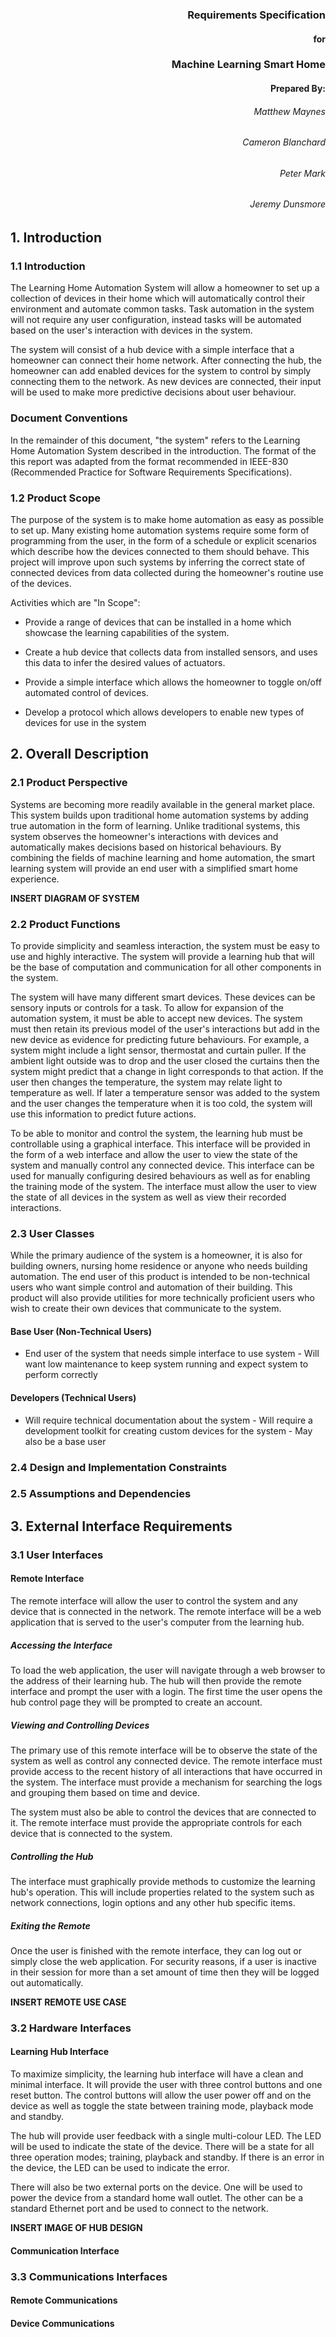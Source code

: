 <div style="text-align:right; padding-top: 200px;">
<h3>Requirements Specification</h3>
<h4>for</h4>
<h3>Machine Learning Smart Home</h3>

<h4>Prepared By:</h4>
<h6>Matthew Maynes</h6>
<h6>Cameron Blanchard</h6>
<h6>Peter Mark</h6>
<h6>Jeremy Dunsmore</h6>
</div>
<p style="page-break-after:always;"></p>

## 1. Introduction

### 1.1 Introduction

The Learning Home Automation System will allow a homeowner to set up a collection of devices in
their home which will automatically control their environment and automate common tasks. Task
automation in the system will not require any user configuration, instead tasks will be automated
based on the user's interaction with devices in the system.

The system will consist of a hub device with a simple interface that a homeowner can connect their
home network. After connecting the hub, the homeowner can add enabled devices for the system to
control by simply connecting them to the network. As new devices are connected, their input will be
used to make more predictive decisions about user behaviour.

### Document Conventions

In the remainder of this document, "the system" refers to the Learning Home Automation System
described in the introduction. The format of the this report was adapted from the format recommended
in IEEE-830 (Recommended Practice for Software Requirements Specifications).

### 1.2 Product Scope

The purpose of the system is to make home automation as easy as possible to set up. Many existing
home automation systems require some form of programming from the user, in the form of a schedule or
explicit scenarios which describe how the devices connected to them should behave. This project will
improve upon such systems by inferring the correct state of connected devices from data collected
during the homeowner's routine use of the devices.

Activities which are "In Scope":

- Provide a range of devices that can be installed in a home which showcase the learning
capabilities
  of the system.

- Create a hub device that collects data from installed sensors, and uses this data to infer the
  desired values of actuators.

- Provide a simple interface which allows the homeowner to toggle on/off automated control of
devices.

- Develop a protocol which allows developers to enable new types of devices for use in the system

## 2. Overall Description

### 2.1 Product Perspective

Systems are becoming more readily available in the general market place. This system builds upon
traditional home automation systems by adding true automation in the form of learning.  Unlike
traditional systems, this system observes the homeowner's interactions with devices and
automatically makes decisions based on historical behaviours.  By combining the fields of machine
learning and home automation, the smart learning system will provide an end user with a simplified
smart home experience.

**INSERT DIAGRAM OF SYSTEM**

### 2.2 Product Functions

To provide simplicity and seamless interaction, the system must be easy to use and highly
interactive. The system will provide a learning hub that will be the base of computation and
communication for all other components in the system.

The system will have many different smart devices. These devices can be sensory inputs or controls
for a task. To allow for expansion of the automation system, it must be able to accept new devices.
The system must then retain its previous model of the user's interactions but add in the new device
as evidence for predicting future behaviours. For example, a system might include a light sensor,
thermostat and curtain puller. If the ambient light outside was to drop and the user closed the
curtains then the system might predict that a change in light corresponds to that action. If the
user then changes the temperature, the system may relate light to temperature as well. If later a
temperature sensor was added to the system and the user changes the temperature when it is too cold,
the system will use this information to predict future actions.

To be able to monitor and control the system, the learning hub must be controllable using a
graphical interface. This interface will be provided in the form of a web interface and allow the
user to view the state of the system and manually control any connected device. This interface can
be used for manually configuring desired behaviours as well as for enabling the training mode of the
system. The interface must allow the user to view the state of all devices in the system as well as
view their recorded interactions.

### 2.3 User Classes

While the primary audience of the system is a homeowner, it is also for building owners, nursing
home residence or anyone who needs building automation. The end user of this product is intended to
be non-technical users who want simple control and automation of their building.  This product will
also provide utilities for more technically proficient users who wish to create their own devices
that communicate to the system.

#### Base User (Non-Technical Users)

- End user of the system that needs simple interface to use system - Will want low maintenance to
keep system running and expect system to perform correctly

#### Developers (Technical Users)

- Will require technical documentation about the system - Will require a development toolkit for
creating custom devices for the system - May also be a base user

### 2.4 Design and Implementation Constraints

### 2.5 Assumptions and Dependencies

## 3. External Interface Requirements

### 3.1 User Interfaces

#### Remote Interface

The remote interface will allow the user to control the system and any device that is connected in
the network. The remote interface will be a web application that is served to the user's computer
from the learning hub.

##### Accessing the Interface

To load the web application, the user will navigate through a web browser to the address of their
learning hub. The hub will then provide the remote interface and prompt the user with a login. The
first time the user opens the hub control page they will be prompted to create an account.

##### Viewing and Controlling Devices

The primary use of this remote interface will be to observe the state of the system as well as
control any connected device. The remote interface must provide access to the recent history of all
interactions that have occurred in the system. The interface must provide a mechanism for searching
the logs and grouping them based on time and device.

The system must also be able to control the devices that are connected to it. The remote interface
must provide the appropriate controls for each device that is connected to the system.

##### Controlling the Hub

The interface must graphically provide methods to customize the learning hub's operation. This will
include properties related to the system such as network connections, login options and any other
hub specific items.

##### Exiting the Remote

Once the user is finished with the remote interface, they can log out or simply close the web
application. For security reasons, if a user is inactive in their session for more than a set amount
of time then they will be logged out automatically.

**INSERT REMOTE USE CASE**

### 3.2 Hardware Interfaces

#### Learning Hub Interface

To maximize simplicity, the learning hub interface will have a clean and minimal interface. It will
provide the user with three control buttons and one reset button. The control buttons will allow the
user power off and on the device as well as toggle the state between training mode, playback mode
and standby.

The hub will provide user feedback with a single multi-colour LED. The LED will be used to indicate
the state of the device. There will be a state for all three operation modes; training, playback and
standby. If there is an error in the device, the LED can be used to indicate the error.

There will also be two external ports on the device. One will be used to power the device from a
standard home wall outlet. The other can be a standard Ethernet port and be used to connect to the
network.

**INSERT IMAGE OF HUB DESIGN**

#### Communication Interface

### 3.3 Communications Interfaces

#### Remote Communications



#### Device Communications


## 4. System Features

![image](./uml/SystemUseCase.png)

-----------------------------

#### Install Hub

The user installs the learning hub in their home in order to enable automation of their smart
devices.

1. User plugs hub into outlet and turns power on
2. User connects hub to a home network using Ethernet
3. Hub provides confirmation that system is online

#### Add Device

Devices can be added to the system simply by powering them on and connecting to the network.

Precondition: A learning hub must be installed in the user's home.

1. User plugs in device and turns power on
2. Device discovers network
3. Hub discovers device and provides confirmation

Postcondition: The device's state will now be used as input in training mode. If the device contains
an actuator, the actuator will be controlled by the learning hub in playback mode.

#### Enter Training Mode

The user enters training mode in order to indicate to the system that it should begin recording
changes in the state of connected devices, without attempting to control them. Training mode
accomplishes the user's goal of configuring the system without manual programming.

1. User selects enter training mode
2. While the system is in training mode, the system will record the user's interactions with
   connected devices.
3. When the user selects playback mode or standby mode, the system exits training mode.

Postcondition: The system saves changes in the state of connected devices.

#### Enter Playback Mode

The user enters playback mode in order to instruct the system to begin controlling connected
devices.

1. User selects enter playback mode
2. System exits the currently active mode 
3. System begins controlling connected actuators, using the data collected during training mode
   to infer the desired state of the system.

Postcondition: The system maintains control over connected actuators.

#### Enter Standby Mode

The user enters standby mode in order to instruct the system that control over connected devices
should be halted, and changes in the state of devices should not be accepted as training data.
Standby mode allows a user to control their devices under exceptional circumstances without training
the system to perform an incorrect task.

1. User enters standby mode
2. System exits the active mode

Postcondition: System does not accept training data, System does not modify the state of devices

#### Remove device

Devices will stop recording when removed from the smart learning network. To remove the history of
the device, the user can delete it using the remote interface.

1. User disconnects device from the network
2. If the user wishes to remove the device permanently, include use case Reset Device

#### Reset Device

If the input of a device is causing unexpected or undesired output then it can be reset by the user
through the remote interface.

1. User logs in to remote interface
2. User selects a device
3. User selects reset device
4. System erases the saved historical states of the device

Postcondition: States of the selected devices from before the reset are no longer used to infer
states in playback mode.

## 5. Other Nonfunctional Requirements

### 5.1 Performance Requirements

#### Device Communication Range

Devices must be able to communicate wirelessly using the network. The range of communication must be
sufficiently large that devices can be placed anywhere in an average home.  The smart home devices
will need to be capable of receiving and transmitting data using this network with enough range.

**INSERT STATEMENT ABOUT DISTANCE**
- Need to discuss allowable range of different protocols
- Need to discuss average dimensions of a home

#### System Responsiveness

The system must readily adapt to environmental changes to be effective.  When in training mode, the
system does not make any decisions and therefore has no responsiveness requirement. However, when
the system enters playback mode it must make decisions as fast as environmental changes are
received. This will ensure that the system is as responsive as possible when a user performs an
action.

### 5.2 Security Requirements

#### Device Connection Security

All commands to devices must be authenticated to ensure that they are from an authorized source.
This is in order to eliminate the possibility of malicious entities taking control of a home's
devices.

#### Remote Interface Security

Digital access to the hub's configuration interface must be secured using TLS 1.2 (RFC 5246) and
HTTP basic authentication as described in RFC 2617. Use of these Internet Official Protocol
Standards ensures that the system uses widely accepted authentication practices.

### 5.3 Quality Requirements

#### Hub Reliability

#### Device Reliability

#### Device Interoperability

### Appendix A: Glossary

**Device**: A sensor or an actuator, or a combination of both.

